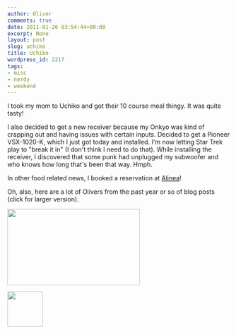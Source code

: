 ```yaml
---
author: Oliver
comments: true
date: 2011-01-26 03:54:44+00:00
excerpt: None
layout: post
slug: uchiko
title: Uchiko
wordpress_id: 2217
tags:
- misc
- nerdy
- weekend
---
```


I took my mom to Uchiko and got their 10 course meal thingy.  It was quite tasty!

I also decided to get a new receiver because my Onkyo was kind of crapping out and having issues with certain inputs.  Decided to get a Pioneer VSX-1020-K, which I just got today and installed.  I'm now letting Star Trek play to "break it in" (I don't think I need to do that).  While installing the receiver, I discovered that some punk had unplugged my subwoofer and who knows how long that's been that way.  Hmph.

In other food related news, I booked a reservation at <a href="http://www.theworlds50best.com/awards/1-50-winners/alinea">Alinea</a>!

Oh, also, here are a lot of Olivers from the past year or so of blog posts (click for larger version).

<a href="https://www.owiber.com/wp-content/uploads/2011/01/lots_of_olivers.png"><img src="https://www.owiber.com/wp-content/uploads/2011/01/lots_of_olivers-300x173.png" alt="" title="lots_of_olivers" width="300" height="173" class="alignleft size-medium wp-image-2221" /></a>

<a href="https://www.owiber.com/2011/01/25/uchiko/photo-on-2011-01-25-at-21-53/" rel="attachment wp-att-2218"><img src="https://www.owiber.com/wp-content/uploads/2011/01/Photo-on-2011-01-25-at-21.53-80x80.jpg" alt="" title="Photo on 2011-01-25 at 21.53" width="80" height="80" class="alignleft size-thumbnail wp-image-2218" /></a>